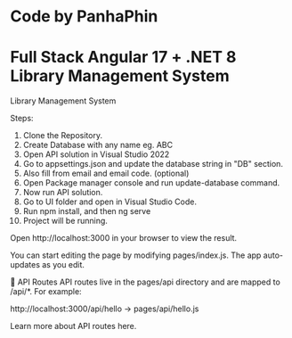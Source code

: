 # Code by PanhaPhin
# Full Stack Angular 17 + .NET 8 Library Management System
 Library Management System


 Steps:
1. Clone the Repository.
2. Create Database with any name eg. ABC
2. Open API solution in Visual Studio 2022
3. Go to appsettings.json and update the database string in "DB" section.
4. Also fill from email and email code. (optional)
5. Open Package manager console and run update-database command.
6. Now run API solution.
7. Go to UI folder and open in Visual Studio Code.
8. Run npm install, and then ng serve
9. Project will be running.




Open http://localhost:3000 in your browser to view the result.

You can start editing the page by modifying pages/index.js. The app auto-updates as you edit.

📡 API Routes
API routes live in the pages/api directory and are mapped to /api/*. For example:

http://localhost:3000/api/hello → pages/api/hello.js

Learn more about API routes here.
